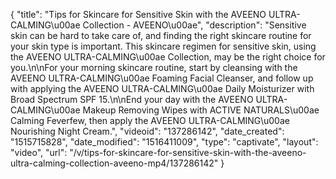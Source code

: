 {
    "title": "Tips for Skincare for Sensitive Skin with the AVEENO ULTRA-CALMING\u00ae Collection - AVEENO\u00ae",
    "description": "Sensitive skin can be hard to take care of, and finding the right skincare routine for your skin type is important. This skincare regimen for sensitive skin, using the AVEENO ULTRA-CALMING\u00ae Collection, may be the right choice for you.\n\nFor your morning skincare routine, start by cleansing with the AVEENO ULTRA-CALMING\u00ae Foaming Facial Cleanser, and follow up with applying the AVEENO ULTRA-CALMING\u00ae Daily Moisturizer with Broad Spectrum SPF 15.\n\nEnd your day with the AVEENO ULTRA-CALMING\u00ae Makeup Removing Wipes with ACTIVE NATURALS\u00ae Calming Feverfew, then apply the AVEENO ULTRA-CALMING\u00ae Nourishing Night Cream.",
    "videoid": "137286142",
    "date_created": "1515715828",
    "date_modified": "1516411009",
    "type": "captivate",
    "layout": "video",
    "url": "\/v\/tips-for-skincare-for-sensitive-skin-with-the-aveeno-ultra-calming-collection-aveeno-mp4\/137286142"
}